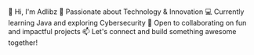 👋 Hi, I'm Adlibz
🚀 Passionate about Technology & Innovation
💻 Currently learning Java and exploring Cybersecurity
🤝 Open to collaborating on fun and impactful projects
📫 Let's connect and build something awesome together!
